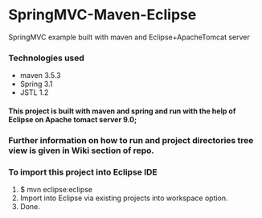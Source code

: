 # SpringMVC-Maven-Eclipse
SpringMVC example built with maven and Eclipse+ApacheTomcat server


### Technologies used
* maven 3.5.3
* Spring 3.1
* JSTL 1.2

#### This project is  built with maven and spring and run with the help of Eclipse on Apache tomact server 9.0; 
### Further information on how to run and project directories tree view is given in Wiki section of repo.

### To import this project into Eclipse IDE

1. $ mvn eclipse:eclipse
2. Import into Eclipse via existing projects into workspace option.
3. Done.
